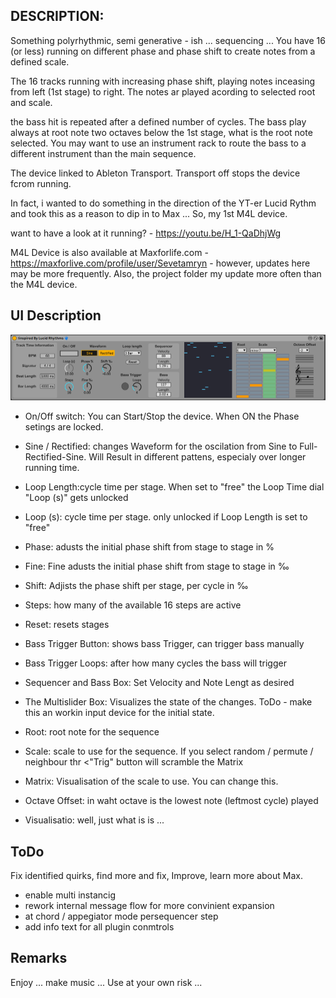 ## DESCRIPTION:

Something polyrhythmic, semi generative - ish ... sequencing ... You have 16 (or less) running on different phase and phase shift to create notes from a defined scale.

The 16 tracks running with increasing phase shift, playing notes inceasing from left (1st stage) to right. The notes ar played acording to selected root and scale.

the bass hit is repeated after a defined number of cycles. The bass play always at root note two octaves below the 1st stage, what is the root note selected. You may want to use an instrument rack to route the bass to a different instrument than the main sequence.

The device linked to Ableton Transport. Transport off stops the device fcrom running.

In fact, i wanted to do something in the direction of the YT-er Lucid Rythm and took this as a reason to dip in to Max ... So, my 1st M4L device.

want to have a look at it running? - https://youtu.be/H_1-QaDhjWg

M4L Device is also available at Maxforlife.com - https://maxforlive.com/profile/user/Sevetamryn - however, updates here may be more frequently. Also, the project folder my update more often than the M4L device.


## UI Description

![plot](./Device-Screenshot.png)

- On/Off switch: You can Start/Stop the device. When ON the Phase setings are locked.
- Sine / Rectified: changes Waveform for the oscilation from Sine to Full-Rectified-Sine. Will Result in different pattens, especialy over longer running time.
- Loop Length:cycle time per stage. When set to "free" the Loop Time dial "Loop (s)" gets unlocked
- Loop (s): cycle time per stage. only unlocked if Loop Length is set to "free"
- Phase: adusts the initial phase shift from stage to stage in %
- Fine: Fine adusts the initial phase shift from stage to stage in ‰
- Shift: Adjists the phase shift per stage, per cycle in ‰
- Steps: how many of the available 16 steps are active
- Reset: resets stages
- Bass Trigger Button: shows bass Trigger, can trigger bass manually
- Bass Trigger Loops: after how many cycles the bass will trigger
- Sequencer and Bass Box: Set Velocity and Note Lengt as desired

- The Multislider Box: Visualizes the state of the changes. ToDo - make this an  workin input device for the initial state. 

- Root: root note for the sequence
- Scale: scale to use for the sequence. If you select random / permute / neighbour thr <"Trig" button will scramble the Matrix
- Matrix: Visualisation of the scale to use. You can change this.
- Octave Offset: in waht octave is the lowest note (leftmost cycle) played

- Visualisatio: well, just what is is ...

## ToDo

Fix identified quirks, find more and fix, Improve, learn more about Max.
- enable multi instancig
- rework internal message flow for more convinient expansion
- at chord / appegiator mode persequencer step
- add info text for all plugin conmtrols

## Remarks

Enjoy ... make music ... Use at your own risk ... 

